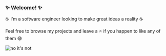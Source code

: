 ### ✨ Welcome! ✨ 

☕️ I'm a software engineer looking to make great ideas a reality ☕️

Feel free to browse my projects and leave a ⭐️ if you happen to like any of them 😅

![no it's not](https://media1.giphy.com/media/GajHTHXHb5kEz6eJ1W/giphy.gif)



<!--
**imhappyfor/imhappyfor** is a ✨ _special_ ✨ repository because its `README.md` (this file) appears on your GitHub profile.

Here are some ideas to get you started:

- 🔭 I’m currently working on ...
- 🌱 I’m currently learning ...
- 👯 I’m looking to collaborate on ...
- 🤔 I’m looking for help with ...
- 💬 Ask me about ...
- 📫 How to reach me: ...
- 😄 Pronouns: ...
- ⚡ Fun fact: ...
-->
